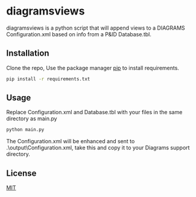 # diagramsviews

diagramsviews is a python script that will append views to a DIAGRAMS Configuration.xml based on info from a P&ID Database.tbl.

## Installation

Clone the repo,
Use the package manager [pip](https://pip.pypa.io/en/stable/) to install requirements.

```bash
pip install -r requirements.txt
```

## Usage

Replace Configuration.xml and Database.tbl with your files in the same directory as main.py

```cmd
python main.py
```
The Configuration.xml will be enhanced and sent to .\output\Configuration.xml, take this and copy it to your Diagrams support directory.

## License
[MIT](https://choosealicense.com/licenses/mit/)